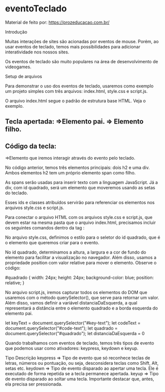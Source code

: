 # eventoTeclado

Material de feito por: https://prozeducacao.com.br/

Introdução

Muitas interações de sites são acionadas por eventos de mouse. Porém, ao usar eventos de teclado, temos mais possibilidades para adicionar interatividade nos nossos sites.

Os eventos de teclado são muito populares na área de desenvolvimento de videogames.

Setup de arquivos

Para demonstrar o uso dos eventos de teclado, usaremos como exemplo um projeto simples com três arquivos: index.html, style.css e script.js.

O arquivo index.html segue o padrão de estrutura base HTML. Veja o exemplo.

<body>
    <h2>Tecla apertada: =>Elemento pai.
      <span id="key-text"></span> => Elemento filho.
    </h2>
    <h2>Código da tecla:
      <span id="code-text"></span>
    </h2>
    <div id="quadrado"></div> =>Elemento que iremos interagir através do evento pelo teclado.
</body>

No código anterior, temos três elementos principais: dois h2 e uma div. Ambos elementos h2 tem um próprio elemento span como filho.

As spans serão usadas para inserir texto com a linguagem JavaScript. Já a div, com id quadrado, será um elemento que moveremos usando as setas do teclado.

Esses ids e classes atribuídos servirão para referenciar os elementos nos arquivos style.css e script.js.

Para conectar o arquivo HTML com os arquivos style.css e script.js, que devem estar na mesma pasta que o arquivo index.html, precisamos incluir os seguintes comandos dentro da tag <head></head>:

<link rel="stylesheet" href="style.css">

<script src="script.js" defer></script>

No arquivo style.css, definimos o estilo para o seletor do id quadrado, que é o elemento que queremos criar para o evento.

No id quadrado, determinamos a altura, a largura e a cor de fundo do elemento para facilitar a visualização no navegador. Além disso, usamos a propriedade position com valor relative para mover o elemento. Observe o código:

#quadrado {
width: 24px;
height: 24px;
background-color: blue;
position: relative;
}

No arquivo script.js, iremos capturar todos os elementos do DOM que usaremos com o método querySelector(), que serve para retornar um valor. Além disso, vamos definir a variável distanciaDaEsquerda, a qual representará a distância entre o elemento quadrado e a borda esquerda do elemento pai.

let keyText = document.querySelector("#key-text");
let codeText = document.querySelector("#code-text");
let quadrado = document.querySelector("#quadrado");
let distanciaDaEsquerda = 0

Quando trabalhamos com eventos de teclado, temos três tipos de evento que podemos usar como ativadores: keypress, keydown e keyup.

Tipo Descrição
keypress => Tipo de evento que só reconhece teclas de letras, números ou pontuação, ou seja, desconsidera teclas como Shift, Alt, setas etc.
keydown => Tipo de evento disparado ao apertar uma tecla. Ele é executado de forma repetida se a tecla permanece apertada.
keyup => Tipo de evento disparado ao soltar uma tecla. Importante destacar que, antes, ela precisa ser pressionada.
